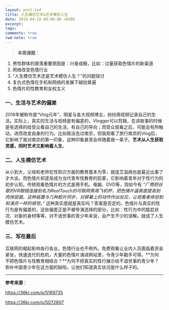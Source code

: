 ```yaml
---
layout: post-ted
title: 人生模仿艺术&艺术模仿人生
date: 2019-04-10 00:00:00 +0300
excerpt:
tags:
comments: true
rwd-note: true
---
```


<div style="display: none">
	![图片源自36氪](https://pic.36krcnd.com/201812/07085709/4mp5eicoh1bjhp3h!1200 "图片源自36氪")
</div>

> **本周课题**：
1. 男性群体的衰落重要原因是：兴奋成瘾，比如：过量获取色情片的新渠道
2. 网络改变色情行业
3. “人生模仿艺术还是艺术模仿人生？”的问题探讨
4. 复仇式色情在手机和网络的发展下越加普遍
5. 色情片的性教育和女权主义

### 一、生活与艺术的偏差  
   2018年被称作是“Vlog元年”，明星与各大视频博主，纷纷用视频记录自己的生活。实际上，真实的生活与视频是有偏差的，Vlogger可以剪辑，在讲故事的时候是有选择的给受众看自己的生活，有自己的导向；而受众观看之后，可能会有所触动，进而改变自身的行为。比如我没去过南京，但我观看了旅行南京的Vlog后，它影响了我对南京的第一印象，这种印象甚至会伴随着我一辈子。**艺术从人生获取灵感，同时艺术又影响着人生**。

### 二、人生模仿艺术
   从小到大，父母和老师在性知识方面的教育基本为零，就连艾滋病也是最近出事了才大谈。而色情片却逐渐成为当代青年性教育的启蒙，它影响着青年对于性行为的初步认知。传统观看色情片的方式是用手机、电脑、DVD等，现如今有 *“厂商把谷歌的VR眼镜连接到名为RealTouch的可联网男用飞机杯，把色情片逼真度提高到肉体层面。这种装置与几种胶片同步，对屏幕上的动作作出反应，让观看者体验到和演员一样的感觉。”* 
   这种真实感就是真实吗？答案是否定的。色情片与真实的性行为是有偏差的，这些偏差正是不被导演选择的部分。比如：性行为中的尴尬状况、对象的身材等等，对不谙世事的青少年来说，会产生不少的误解。就成了人生模仿艺术。

### 三、写在最后
   互联网的崛起影响各行各业，色情行业也不例外。免费观看让业内人员面临着资金紧张，快速迭代的危机，大量的色情片涌进网站里，令青少年戳手可得。**为何不把色情片与性教育相结合？**为何不把真实的性行展示给不谙世事的青少年？弥补中国青少年在这方面的缺陷，让他们知道真实状况是什么样子的。
   
------------

**参考来源**：

<https://36kr.com/p/5169735>

<https://36kr.com/p/5072807>